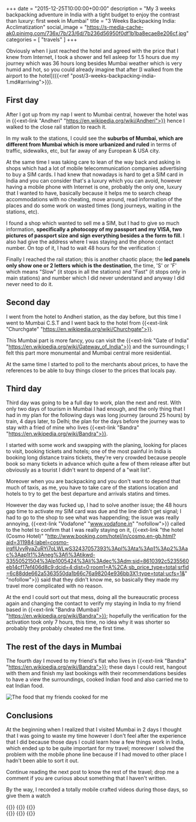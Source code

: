 +++
date = "2015-12-25T10:00:00+00:00"
description = "My 3 weeks backpacking adventure in India with a tight budget to enjoy the contrast than luxury: first week in Mumbai"
title = "3 Weeks Backpacking India: Acclimatization"
social_image = "https://s-media-cache-ak0.pinimg.com/736x/7b/23/6d/7b236d56950f0df1b1ba8ecae8e206cf.jpg"
categories = [
  "travels"
]
+++

Obviously when I just reached the hotel and agreed with the price that I knew from Internet, I took a shower and fell asleep for 1.5 hours due my journey which was 36 hours long besides Mumbai weather which is very humid and hot, so you could already imagine that after [I walked from the airport to the hotel]({{<ref "post/3-weeks-backpacking-india-1.md#arriving">}}).

## First day

After I got up from my nap I went to Mumbai central, however the hotel was in {{<ext-link "Andheri" "https://en.wikipedia.org/wiki/Andheri">}} hence I walked to the close rail station to reach it.

In my walk to the stations, I could see the __suburbs of Mumbai, which are different from Mumbai which is more urbanized and ruled__ in terms of traffic, sidewalks, etc, but far away of any European & USA city.

At the same time I was taking care to lean of the way back and asking in shops which had a lot of mobile telecommunication companies advertising to buy a SIM cards. I had knew that nowadays is hard to get a SIM card in India and you can consider that's a luxury which you can avoid, however having a mobile phone with Internet is one, probably the only one, luxury that I wanted to have, basically because it helps me to search cheap accommodations with no cheating, move around, read information of the places and do some work on wasted times (long journeys, waiting in the stations, etc).

I found a shop which wanted to sell me a SIM, but I had to give so much information, __specifically a photocopy of my passport and my VISA, two pictures of passport size and sign everything besides a the form to fill__. I also had give the address where I was staying and the phone contact number. On top of it, I had to wait 48 hours for the verification :(

Finally I reached the rail station; this is another chaotic place; the **led panels only show one or 2 letters which is the destination**, the time, 'S' or 'F' which means "Slow" (it stops in all the stations) and "Fast" (it stops only in main stations) and number which I did never understand and anyway I did never need to do it.


## Second day

I went from the hotel to Andheri station, as the day before, but this time I went to Mumbai C.S.T and I went back to the hotel from {{<ext-link "Churchgate" "https://en.wikipedia.org/wiki/Churchgate">}}.

This Mumbai part is more fancy, you can visit the {{<ext-link "Gate of India" "https://en.wikipedia.org/wiki/Gateway_of_India">}} and the surroundings; I felt this part more monumental and Mumbai central more residential.

At the same time I started to poll to the merchants about prices, to have the references to be able to buy things closer to the prices that locals pay.

## Third day

Third day was going to be a full day to work, plan the next and rest. With only two days of tourism in Mumbai I had enough, and the only thing that I had in my plan for the following days was long journey (around 25 hours) by train, 4 days later, to Delhi; the plan for the days before the journey was to stay with a fried of mine who lives {{<ext-link "Bandra" "https://en.wikipedia.org/wiki/Bandra">}}.

I started with some work and swapping with the planing, looking for places to visit, booking tickets and hotels; one of the most painful in India is booking long distance trains tickets, they're very crowded because people book so many tickets in advance which quite a few of them release after but obviously as a tourist I didn't want to depend of a "wait list".

Moreover when you are backpacking and you don't want to depend that much of taxis, as me, you have to take care of the stations location and hotels to try to get the best departure and arrivals statins and times.

However the day was fucked up, I had to solve another issue; the 48 hours gap time to activate my SIM card was due and the line didn't get signal; I had to go to the shop to see what was happending; the issue was really annoying, {{<ext-link "Vodafone" "www.vodafone.in" "nofollow">}} called to the hotel to confirm that I was really staying on it, {{<ext-link "the hotel (Cosmo Hotel)" "http://www.booking.com/hotel/in/cosmo.en-gb.html?aid=311984;label=cosmo-irqflUvyRyaZuRYi7oLWLwS32437057393%3Apl%3Ata%3Ap1%3Ap2%3Aac%3Aap1t1%3Aneg%3Afi%3Atikwd-33550521504%3Alp1005424%3Ali%3Adec%3Adm;sid=8610392c5235560eb14cf17ef406d8c9;dcid=4;dist=0;room1=A%2CA;sb_price_type=total;srfid=6c88dde662a5363550da1b66c76a98204e936bb3X1;type=total;ucfs=1&" "nofollow">}} said that they didn't know me, so basically they made my travel more complicated with no reason.

At the end I could sort out that mess, doing all the bureaucratic process again and changing the contact to verify my staying in India to my friend based in {{<ext-link "Bandra (Mumbai)" "https://en.wikipedia.org/wiki/Bandra">}}; hopefully the verification for the activation took only 7 hours, this time, no idea why it was shorter so probably they probably cheated me the first time.


## The rest of the days in Mumbai

The fourth day I moved to my friend's flat who lives in {{<ext-link "Bandra" "https://en.wikipedia.org/wiki/Bandra">}}; these days I could rest, hangout with them and finish my last bookings with their recommendations besides to have a view the surroundings, cooked Indian food and also carried me to eat Indian food.

<img alt="The food that my friends cooked for me" src="https://s-media-cache-ak0.pinimg.com/736x/d4/f3/17/d4f31790f9020d21710f98f72b1a9e47.jpg" class="graphic-small graphic-small-centre">

## Conclusions

At the beginning when I realized that I visited Mumbai in 2 days I thought that I was going to waste my time however I don't feel after the experience that I did because those days I could learn how a few things work in India, which ended up to be quite important for my travel; moreover I solved the problem with the mobile phone line because if I had moved to other place I hadn't been able to sort it out.

Continue reading the next post to know the rest of the travel; drop me a comment if you are curious about something that I haven't written.

By the way, I recorded a totally mobile crafted videos during those days, so give them a watch

<div class="video-group">
{{<youtube id="YTEh3415C-E" class="video-row">}} {{<youtube id="71-3XgaE9I8" class="video-row">}} {{<youtube id="4c8-dWFGIB0" class="video-row">}}
</div>
<div class="video-group">
{{<youtube id="M-YLM7ioF9g" class="video-row">}} {{<youtube id="4uzf7wxjQFk" class="video-row">}} {{<youtube id="gEYKwMTwktI" class="video-row">}}
</div>

